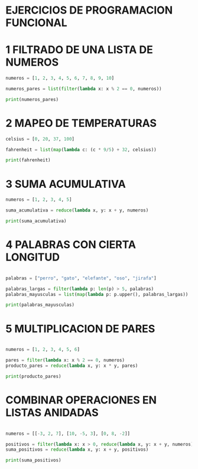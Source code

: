 # EJERCICIOS DE PROGRAMACION FUNCIONAL

# 1 FILTRADO DE UNA LISTA DE NUMEROS 
```python
numeros = [1, 2, 3, 4, 5, 6, 7, 8, 9, 10]

numeros_pares = list(filter(lambda x: x % 2 == 0, numeros))

print(numeros_pares)

```

# 2 MAPEO DE TEMPERATURAS
```python
celsius = [0, 20, 37, 100]

fahrenheit = list(map(lambda c: (c * 9/5) + 32, celsius))

print(fahrenheit)

```

# 3 SUMA ACUMULATIVA
```python
numeros = [1, 2, 3, 4, 5]

suma_acumulativa = reduce(lambda x, y: x + y, numeros)

print(suma_acumulativa)

```

# 4 PALABRAS CON CIERTA LONGITUD
```python

palabras = ["perro", "gato", "elefante", "oso", "jirafa"]

palabras_largas = filter(lambda p: len(p) > 5, palabras)
palabras_mayusculas = list(map(lambda p: p.upper(), palabras_largas))

print(palabras_mayusculas)

```
# 5 MULTIPLICACION DE PARES
```python

numeros = [1, 2, 3, 4, 5, 6]

pares = filter(lambda x: x % 2 == 0, numeros)
producto_pares = reduce(lambda x, y: x * y, pares)

print(producto_pares)

```

# COMBINAR OPERACIONES EN LISTAS ANIDADAS
```python

numeros = [[-3, 2, 7], [10, -5, 3], [0, 8, -2]]

positivos = filter(lambda x: x > 0, reduce(lambda x, y: x + y, numeros))
suma_positivos = reduce(lambda x, y: x + y, positivos)

print(suma_positivos)

```


